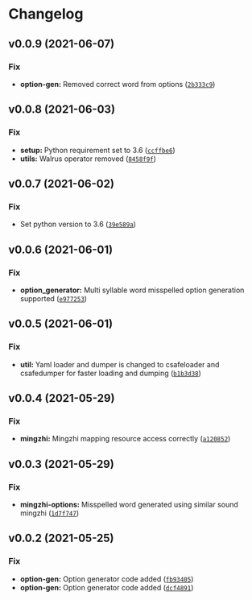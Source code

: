 # Changelog

<!--next-version-placeholder-->

## v0.0.9 (2021-06-07)
### Fix
* **option-gen:** Removed correct word from options ([`2b333c9`](https://github.com/potala-dev/bomisspell/commit/2b333c9c26b5201aecb83b2353f38daace2c9e53))

## v0.0.8 (2021-06-03)
### Fix
* **setup:** Python requirement set to 3.6 ([`ccffbe6`](https://github.com/potala-dev/bomisspell/commit/ccffbe67c6e16156f19725f0d4445725f5c657a7))
* **utils:** Walrus operator removed ([`8458f9f`](https://github.com/potala-dev/bomisspell/commit/8458f9f6c094d3947277f345b62eacff72bc0bfa))

## v0.0.7 (2021-06-02)
### Fix
* Set python version to 3.6 ([`39e589a`](https://github.com/potala-dev/bomisspell/commit/39e589affc7a627fd90e695d6efe848243f103c0))

## v0.0.6 (2021-06-01)
### Fix
* **option_generator:** Multi syllable word misspelled option generation supported ([`e977253`](https://github.com/potala-dev/bomisspell/commit/e9772533b1850470758c6ef0a0aa5af8d15eb474))

## v0.0.5 (2021-06-01)
### Fix
* **util:** Yaml loader and dumper is changed to csafeloader and csafedumper for faster loading and dumping ([`b1b3d38`](https://github.com/potala-dev/bomisspell/commit/b1b3d3871ee8eb119533a532944672060369cfe0))

## v0.0.4 (2021-05-29)
### Fix
* **mingzhi:** Mingzhi mapping resource access correctly ([`a120852`](https://github.com/potala-dev/bomisspell/commit/a1208525f4234715dd0bceb970aa9fac4b9b1d00))

## v0.0.3 (2021-05-29)
### Fix
* **mingzhi-options:** Misspelled word generated using similar sound mingzhi ([`1d7f747`](https://github.com/potala-dev/bomisspell/commit/1d7f747cd4127110f497419de9200513b01d991b))

## v0.0.2 (2021-05-25)
### Fix
* **option-gen:** Option generator code added ([`fb93405`](https://github.com/potala-dev/bomisspell/commit/fb93405b4030506fff89f68729b134fc330a92c0))
* **option-gen:** Option generator code added ([`dcf4891`](https://github.com/potala-dev/bomisspell/commit/dcf489186e86832a1e0018033710bed7bbfdfef3))
